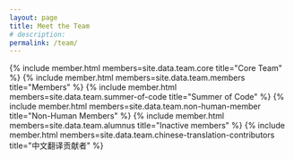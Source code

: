 ```yaml
---
layout: page
title: Meet the Team
# description:
permalink: /team/
---
```


<div class="container team">
  {% include member.html members=site.data.team.core title="Core Team" %}
  {% include member.html members=site.data.team.members title="Members" %}
  {% include member.html members=site.data.team.summer-of-code title="Summer of Code" %}
  {% include member.html members=site.data.team.non-human-member title="Non-Human Members" %}
  {% include member.html members=site.data.team.alumnus title="Inactive members" %}
  {% include member.html members=site.data.team.chinese-translation-contributors title="中文翻译贡献者" %}
</div>

